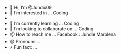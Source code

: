 - 👋 Hi, I’m @Jundix09
- 👀 I’m interested in ... Coding
- 
- 🌱 I’m currently learning ... Coding
- 💞️ I’m looking to collaborate on ... Coding
- 📫 How to reach me ... Facebook : Jundie Marolena
- 😄 Pronouns: ...
- ⚡ Fun fact: ...

<!---
Jundix09/Jundix09 is a ✨ special ✨ repository because its `README.md` (this file) appears on your GitHub profile.
You can click the Preview link to take a look at your changes.
--->
